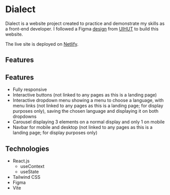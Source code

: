 # Dialect

Dialect is a website project created to practice and demonstrate my skills as a front-end developer. I followed a Figma [design](https://www.uihut.com/web-designs/language-learning-landing-page-ui-kit/22200) from [UIHUT](https://www.uihut.com) to build this website.

The live site is deployed on [Netlify](https://dialect-leomat.netlify.app/).

## Features
## Features
* Fully responsive
* Interactive buttons (not linked to any pages as this is a landing page)
* Interactive dropdown menu showing a menu to choose a language, with menu links (not linked to any pages as this is a landing page; for display purposes only), saving the chosen language and displaying it on both dropdowns
* Carousel displaying 3 elements on a normal display and only 1 on mobile
* Navbar for mobile and desktop (not linked to any pages as this is a landing page; for display purposes only)

## Technologies
* React.js
  * useContext
  * useState
* Tailwind CSS
* Figma
* Vite
